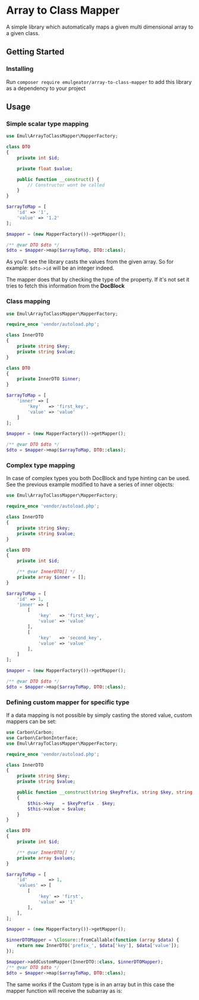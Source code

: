 # Array to Class Mapper
A simple library which automatically maps a given multi dimensional array to a given class.

## Getting Started

### Installing
Run `composer require emulgeator/array-to-class-mapper` to add this library as a dependency to your project


## Usage

### Simple scalar type mapping
```php
use Emul\ArrayToClassMapper\MapperFactory;

class DTO
{
    private int $id;

    private float $value;

    public function __construct() {
        // Constructor wont be called
    }
}

$arrayToMap = [
    'id' => '1',
    'value' => '1.2'
];

$mapper = (new MapperFactory())->getMapper();

/** @var DTO $dto */
$dto = $mapper->map($arrayToMap, DTO::class);
```

As you'll see the library casts the values from the given array.
So for example: `$dto->id` will be an integer indeed.

The mapper does that by checking the type of the property.
If it's not set it tries to fetch this information from the **DocBlock**

### Class mapping
```php
use Emul\ArrayToClassMapper\MapperFactory;

require_once 'vendor/autoload.php';

class InnerDTO
{
    private string $key;
    private string $value;
}

class DTO
{
    private InnerDTO $inner;
}

$arrayToMap = [
    'inner' => [
        'key'   => 'first_key',
        'value' => 'value'
    ]
];

$mapper = (new MapperFactory())->getMapper();

/** @var DTO $dto */
$dto = $mapper->map($arrayToMap, DTO::class);
```

### Complex type mapping
In case of complex types you both DocBlock and type hinting can be used. See the previous example modified to have a series of inner objects:
```php
use Emul\ArrayToClassMapper\MapperFactory;

require_once 'vendor/autoload.php';

class InnerDTO
{
    private string $key;
    private string $value;
}

class DTO
{
    private int $id;

    /** @var InnerDTO[] */
    private array $inner = [];
}

$arrayToMap = [
    'id' => 1,
    'inner' => [
        [
            'key'   => 'first_key',
            'value' => 'value'
        ],
        [
            'key'   => 'second_key',
            'value' => 'value'
        ],
    ]
];

$mapper = (new MapperFactory())->getMapper();

/** @var DTO $dto */
$dto = $mapper->map($arrayToMap, DTO::class);
```

### Defining custom mapper for specific type

If a data mapping is not possible by simply casting the stored value, custom mappers can be set:

```php
use Carbon\Carbon;
use Carbon\CarbonInterface;
use Emul\ArrayToClassMapper\MapperFactory;

require_once 'vendor/autoload.php';

class InnerDTO
{
    private string $key;
    private string $value;

    public function __construct(string $keyPrefix, string $key, string $value)
    {
        $this->key   = $keyPrefix . $key;
        $this->value = $value;
    }
}

class DTO
{
    private int $id;

    /** @var InnerDTO[] */
    private array $values;
}

$arrayToMap = [
    'id'        => 1,
    'values' => [
        [
            'key' => 'first',
            'value' => '1'
        ],
    ],
];

$mapper = (new MapperFactory())->getMapper();

$innerDTOMapper = \Closure::fromCallable(function (array $data) {
    return new InnerDTO('prefix_', $data['key'], $data['value']);
});

$mapper->addCustomMapper(InnerDTO::class, $innerDTOMapper);
/** @var DTO $dto */
$dto = $mapper->map($arrayToMap, DTO::class);
```

The same works if the Custom type is in an array but in this case the mapper function will receive the subarray as is:

```php

```

